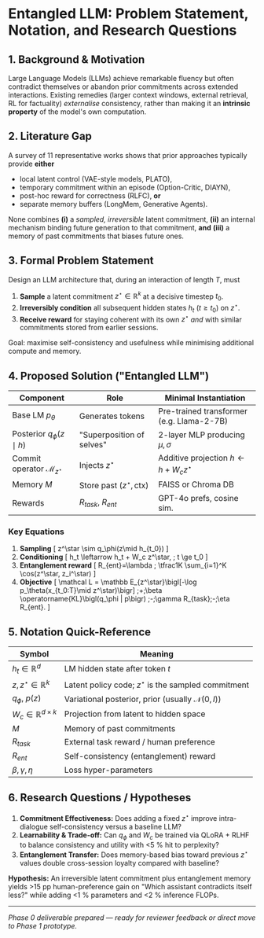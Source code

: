 # Entangled LLM: Problem Statement, Notation, and Research Questions

## 1. Background & Motivation
Large Language Models (LLMs) achieve remarkable fluency but often contradict themselves or abandon prior commitments across extended interactions. Existing remedies (larger context windows, external retrieval, RL for factuality) *externalise* consistency, rather than making it an **intrinsic property** of the model's own computation.

## 2. Literature Gap
A survey of 11 representative works shows that prior approaches typically provide **either**
* local latent control (VAE-style models, PLATO),
* temporary commitment within an episode (Option-Critic, DIAYN),
* post-hoc reward for correctness (RLFC), **or**
* separate memory buffers (LongMem, Generative Agents).

None combines **(i)** a *sampled, irreversible* latent commitment, **(ii)** an internal mechanism binding future generation to that commitment, **and** **(iii)** a memory of past commitments that biases future ones.

## 3. Formal Problem Statement
Design an LLM architecture that, during an interaction of length $T$, must
1. **Sample** a latent commitment $z^\star \in \mathbb{R}^k$ at a decisive timestep $t_0$.  
2. **Irreversibly condition** all subsequent hidden states $h_t$ ($t\ge t_0$) on $z^\star$.  
3. **Receive reward** for staying coherent with its own $z^\star$ *and* with similar commitments stored from earlier sessions.

Goal: maximise self-consistency and usefulness while minimising additional compute and memory.

## 4. Proposed Solution ("Entangled LLM")
| Component | Role | Minimal Instantiation |
|-----------|------|-----------------------|
| Base LM $p_\theta$ | Generates tokens | Pre-trained transformer (e.g. Llama-2-7B) |
| Posterior $q_\phi(z\mid h)$ | "Superposition of selves" | 2-layer MLP producing $\mu,\sigma$ |
| Commit operator $\mathcal M_{z^\star}$ | Injects $z^\star$ | Additive projection $h \leftarrow h + W_c z^\star$ |
| Memory $M$ | Store past $(z^\star,\text{ctx})$ | FAISS or Chroma DB |
| Rewards | $R_{task}$, $R_{ent}$ | GPT-4o prefs, cosine sim. |

### Key Equations
1. **Sampling**  \[ z^\star \sim q_\phi(z\mid h_{t_0}) \]
2. **Conditioning**  \[ h_t \leftarrow h_t + W_c z^\star, \; t \ge t_0 \]
3. **Entanglement reward**  \[ R_{ent}=\lambda \; \tfrac1K \sum_{i=1}^K \cos(z^\star, z_i^\star) \]
4. **Objective**
\[
\mathcal L = \mathbb E_{z^\star}\bigl[-\log p_\theta(x_{t_0:T}\mid z^\star)\bigr]
\;+\;\beta \operatorname{KL}\bigl(q_\phi \| p\bigr)
\;-\;\gamma R_{task}\;-\;\eta R_{ent}.
\]

## 5. Notation Quick-Reference
| Symbol | Meaning |
|--------|---------|
| $h_t \in \mathbb{R}^d$ | LM hidden state after token $t$ |
| $z, z^\star \in \mathbb{R}^k$ | Latent policy code; $z^\star$ is the sampled commitment |
| $q_\phi$, $p(z)$ | Variational posterior, prior (usually $\mathcal N(0,I)$) |
| $W_c \in \mathbb{R}^{d\times k}$ | Projection from latent to hidden space |
| $M$ | Memory of past commitments |
| $R_{task}$ | External task reward / human preference |
| $R_{ent}$ | Self-consistency (entanglement) reward |
| $\beta,\gamma,\eta$ | Loss hyper-parameters |

## 6. Research Questions / Hypotheses
1. **Commitment Effectiveness:** Does adding a fixed $z^\star$ improve intra-dialogue self-consistency versus a baseline LLM?
2. **Learnability & Trade-off:** Can $q_\phi$ and $W_c$ be trained via QLoRA + RLHF to balance consistency and utility with <5 % hit to perplexity?
3. **Entanglement Transfer:** Does memory-based bias toward previous $z^\star$ values double cross-session loyalty compared with baseline?

**Hypothesis:** An irreversible latent commitment plus entanglement memory yields >15 pp human-preference gain on "Which assistant contradicts itself less?" while adding <1 % parameters and <2 % inference FLOPs.

---
*Phase 0 deliverable prepared — ready for reviewer feedback or direct move to Phase 1 prototype.* 